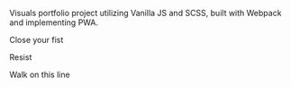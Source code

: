 Visuals portfolio project utilizing Vanilla JS and SCSS, built with Webpack and implementing PWA.

Close your fist

Resist

Walk on this line
